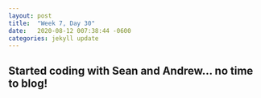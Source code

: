 ```yaml
---
layout: post
title:  "Week 7, Day 30"
date:   2020-08-12 007:38:44 -0600
categories: jekyll update
---
```


## Started coding with Sean and Andrew... no time to blog!